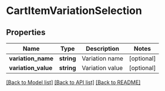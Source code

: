 # CartItemVariationSelection

## Properties
Name | Type | Description | Notes
------------ | ------------- | ------------- | -------------
**variation_name** | **string** | Variation name | [optional] 
**variation_value** | **string** | Variation value | [optional] 

[[Back to Model list]](../README.md#documentation-for-models) [[Back to API list]](../README.md#documentation-for-api-endpoints) [[Back to README]](../README.md)


